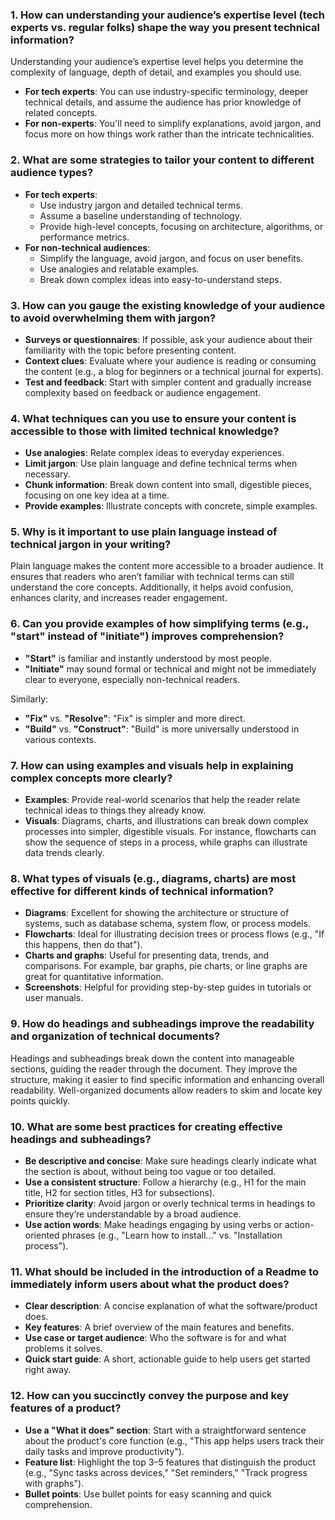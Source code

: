 

### 1. **How can understanding your audience’s expertise level (tech experts vs. regular folks) shape the way you present technical information?**
Understanding your audience’s expertise level helps you determine the complexity of language, depth of detail, and examples you should use.  
- **For tech experts**: You can use industry-specific terminology, deeper technical details, and assume the audience has prior knowledge of related concepts.
- **For non-experts**: You'll need to simplify explanations, avoid jargon, and focus more on how things work rather than the intricate technicalities.

### 2. **What are some strategies to tailor your content to different audience types?**
- **For tech experts**:
  - Use industry jargon and detailed technical terms.
  - Assume a baseline understanding of technology.
  - Provide high-level concepts, focusing on architecture, algorithms, or performance metrics.
- **For non-technical audiences**:
  - Simplify the language, avoid jargon, and focus on user benefits.
  - Use analogies and relatable examples.
  - Break down complex ideas into easy-to-understand steps.
  
### 3. **How can you gauge the existing knowledge of your audience to avoid overwhelming them with jargon?**
- **Surveys or questionnaires**: If possible, ask your audience about their familiarity with the topic before presenting content.
- **Context clues**: Evaluate where your audience is reading or consuming the content (e.g., a blog for beginners or a technical journal for experts).
- **Test and feedback**: Start with simpler content and gradually increase complexity based on feedback or audience engagement.

### 4. **What techniques can you use to ensure your content is accessible to those with limited technical knowledge?**
- **Use analogies**: Relate complex ideas to everyday experiences.
- **Limit jargon**: Use plain language and define technical terms when necessary.
- **Chunk information**: Break down content into small, digestible pieces, focusing on one key idea at a time.
- **Provide examples**: Illustrate concepts with concrete, simple examples.

### 5. **Why is it important to use plain language instead of technical jargon in your writing?**
Plain language makes the content more accessible to a broader audience. It ensures that readers who aren’t familiar with technical terms can still understand the core concepts. Additionally, it helps avoid confusion, enhances clarity, and increases reader engagement.

### 6. **Can you provide examples of how simplifying terms (e.g., "start" instead of "initiate") improves comprehension?**
- **"Start"** is familiar and instantly understood by most people. 
- **"Initiate"** may sound formal or technical and might not be immediately clear to everyone, especially non-technical readers.

Similarly:
- **"Fix"** vs. **"Resolve"**: "Fix" is simpler and more direct.
- **"Build"** vs. **"Construct"**: "Build" is more universally understood in various contexts.

### 7. **How can using examples and visuals help in explaining complex concepts more clearly?**
- **Examples**: Provide real-world scenarios that help the reader relate technical ideas to things they already know.
- **Visuals**: Diagrams, charts, and illustrations can break down complex processes into simpler, digestible visuals. For instance, flowcharts can show the sequence of steps in a process, while graphs can illustrate data trends clearly.

### 8. **What types of visuals (e.g., diagrams, charts) are most effective for different kinds of technical information?**
- **Diagrams**: Excellent for showing the architecture or structure of systems, such as database schema, system flow, or process models.
- **Flowcharts**: Ideal for illustrating decision trees or process flows (e.g., "If this happens, then do that").
- **Charts and graphs**: Useful for presenting data, trends, and comparisons. For example, bar graphs, pie charts, or line graphs are great for quantitative information.
- **Screenshots**: Helpful for providing step-by-step guides in tutorials or user manuals.

### 9. **How do headings and subheadings improve the readability and organization of technical documents?**
Headings and subheadings break down the content into manageable sections, guiding the reader through the document. They improve the structure, making it easier to find specific information and enhancing overall readability. Well-organized documents allow readers to skim and locate key points quickly.

### 10. **What are some best practices for creating effective headings and subheadings?**
- **Be descriptive and concise**: Make sure headings clearly indicate what the section is about, without being too vague or too detailed.
- **Use a consistent structure**: Follow a hierarchy (e.g., H1 for the main title, H2 for section titles, H3 for subsections).
- **Prioritize clarity**: Avoid jargon or overly technical terms in headings to ensure they’re understandable by a broad audience.
- **Use action words**: Make headings engaging by using verbs or action-oriented phrases (e.g., "Learn how to install..." vs. "Installation process").

### 11. **What should be included in the introduction of a Readme to immediately inform users about what the product does?**
- **Clear description**: A concise explanation of what the software/product does.
- **Key features**: A brief overview of the main features and benefits.
- **Use case or target audience**: Who the software is for and what problems it solves.
- **Quick start guide**: A short, actionable guide to help users get started right away.

### 12. **How can you succinctly convey the purpose and key features of a product?**
- **Use a "What it does" section**: Start with a straightforward sentence about the product's core function (e.g., "This app helps users track their daily tasks and improve productivity").
- **Feature list**: Highlight the top 3–5 features that distinguish the product (e.g., "Sync tasks across devices," "Set reminders," "Track progress with graphs").
- **Bullet points**: Use bullet points for easy scanning and quick comprehension.
